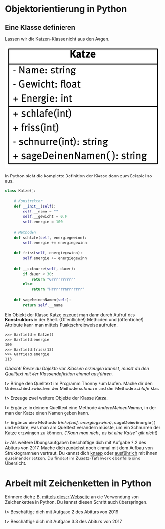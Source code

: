 # Objektorientierung in Python

## Eine Klasse definieren

Lassen wir die Katzen-Klasse nicht aus den Augen.

![KlasseKatze](img/KlasseKatze.png)

In Python sieht die komplette Definition der Klasse dann zum Beispiel so aus.

```python
class Katze():
    
    # Konstruktor
    def __init__(self):
        self.__name = ""
        self.__gewicht = 0.0
        self.energie = 100
    
    # Methoden
    def schlafe(self, energiegewinn):
        self.energie += energiegewinn
    
    def friss(self, energiegewinn):
        self.energie += energiegewinn
        
    def __schnurre(self, dauer):
        if dauer < 30:
            return "Grrrrrrrrrr"
        else:
            return "Hrrrrrrmrrrrrrr"
        
    def sageDeinenNamen(self):
        return self.__name
```

Ein Objekt der Klasse Katze erzeugt man dann durch Aufruf des **Konstruktors** in der Shell. (Öffentliche!) Methoden und (öffentliche!) Attribute kann man mittels Punktschreibweise aufrufen.

```
>>> Garfield = Katze()
>>> Garfield.energie
100
>>> Garfield.friss(13)
>>> Garfield.energie
113
```

*Obacht! Bevor du Objekte von Klassen erzeugen kannst, musst du den Quelltext mit der Klassendefinition einmal ausführen.*



t> Bringe den Quelltext im Programm Thonny zum laufen. Mache dir den Unterschied zwischen der Methode *schnurre* und der Methode *schlafe* klar. 

t> Erzeuge zwei weitere Objekte der Klasse *Katze*.

t> Ergänze in deinem Quelltext eine Methode *ändereMeinenNamen*, in der man der Katze einen Namen geben kann.

t> Ergänze eine Methode *trinke(self, energiegewinn)*, sageDeineEnergie( ) und erkläre, was man am Quelltext verändern müsste, um ein Schnurren der Katze erzwingen zu können. (*"Kann man nicht, es ist eine Katze" gilt nicht*)

i> Als weitere Übungsaufgaben beschäftige dich mit Aufgabe 2.2 des Abiturs von 2017. Mache dich zunächst noch einmal mit dem Aufbau von Struktogrammen vertraut. Du kannst dich [knapp](http://www.wspiegel.de/pykurs/python08.html) oder [ausführlich](https://www.inf-schule.de/programmierung/imperativeprogrammierung/konzepteimp/ablaufmodellierung/beispiel_zahlenraten) mit ihnen auseinander setzen. Du findest im Zusatz-Tafelwerk ebenfalls eine Übersicht.



# Arbeit mit Zeichenketten in Python

Erinnere dich z.B. [mittels dieser Webseite](https://www.inf-schule.de/programmierung/imperativeprogrammierung/fallstudien/modularisierung/fallstudie_verschluesselungcaesar) an die Verwendung von Zeichenketten in Python. Du kannst diesen Schritt auch überspringen.

t> Beschäftige dich mit Aufgabe 2 des Abiturs von 2019

t> Beschäftige dich mit Aufgabe 3.3 des Abiturs von 2017







